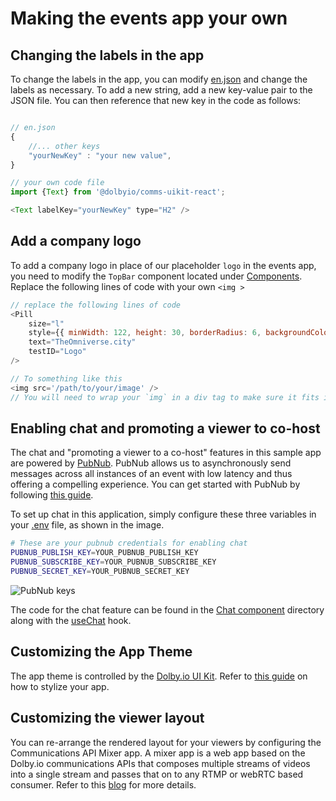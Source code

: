 # Making the events app your own

## Changing the labels in the app

To change the labels in the app, you can modify [en.json](events/src/translations/en.json) and change the labels as necessary.
To add a new string, add a new key-value pair to the JSON file. You can then reference that new key in the code as follows:

```javascript

// en.json
{
    //... other keys
    "yourNewKey" : "your new value",
}

// your own code file
import {Text} from '@dolbyio/comms-uikit-react';

<Text labelKey="yourNewKey" type="H2" />

```

## Add a company logo

To add a company logo in place of our placeholder `logo` in the events app, you need to modify the `TopBar` component located under [Components](src/components/TopBar/TopBar.tsx). Replace the following lines of code with your own `<img >`

```javascript
// replace the following lines of code
<Pill
    size="l"
    style={{ minWidth: 122, height: 30, borderRadius: 6, backgroundColor: getColor('grey.800') }}
    text="TheOmniverse.city"
    testID="Logo"
/>

// To something like this
<img src='/path/to/your/image' />
// You will need to wrap your `img` in a div tag to make sure it fits in fine and doesn't bloat the size of the TopBar.
```

## Enabling chat and promoting a viewer to co-host

The chat and "promoting a viewer to a co-host" features in this sample app are powered by [PubNub](https://www.pubnub.com). PubNub allows us to asynchronously send messages across all instances of an event with low latency and thus offering a compelling experience. You can get started with PubNub by following [this guide](https://www.pubnub.com/docs/general/basics/set-up-your-account).

To set up chat in this application, simply configure these three variables in your [.env](.env) file, as shown in the image.

```bash
# These are your pubnub credentials for enabling chat
PUBNUB_PUBLISH_KEY=YOUR_PUBNUB_PUBLISH_KEY
PUBNUB_SUBSCRIBE_KEY=YOUR_PUBNUB_SUBSCRIBE_KEY
PUBNUB_SECRET_KEY=YOUR_PUBNUB_SECRET_KEY
```

![PubNub keys](documentation/pubnub_keys.png)

The code for the chat feature can be found in the [Chat component](src/components/SideDrawer/ContentTypes/Chat/) directory along with the [useChat](src/hooks/useChat.ts) hook.

## Customizing the App Theme

The app theme is controlled by the [Dolby.io UI Kit](https://www.npmjs.com/package/@dolbyio/comms-uikit-react). Refer to [this guide](https://github.com/DolbyIO/comms-uikit-react/blob/main/documentation/providers/ThemeProvider.md) on how to stylize your app.

## Customizing the viewer layout

You can re-arrange the rendered layout for your viewers by configuring the Communications API Mixer app. A mixer app is a web app based on the Dolby.io communications APIs that composes multiple streams of videos into a single stream and passes that on to any RTMP or webRTC based consumer. Refer to this [blog](https://dolby.io/blog/creating-a-custom-mixer-layout-for-streaming-a-conference/) for more details.
